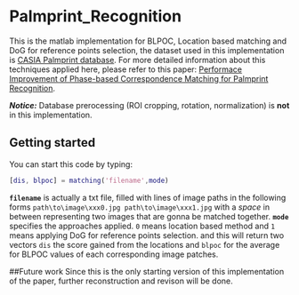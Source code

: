 # Palmprint_Recognition
This is the matlab implementation for BLPOC, Location based matching and DoG for reference points selection, the dataset used in this implementation is [CASIA Palmprint database](http://biometrics.idealtest.org/dbDetailForUser.do?id=5).
For more detailed information about this techniques applied here, please refer to this paper: [Performace Improvement of Phase-based Correspondence Matching for Palmprint Recognition](http://www.cv-foundation.org/openaccess/content_cvpr_workshops_2014/W01/papers/Roux_Performance_Improvement_of_2014_CVPR_paper.pdf).

***Notice:*** Database prerocessing (ROI cropping, rotation, normalization) is **not** in this implementation. 
## Getting started
You can start this code by typing:
```matlab
[dis, blpoc] = matching('filename',mode)
```
**`filename`** is actually a txt file, filled with lines of image paths in the following forms
`path\to\image\xxx0.jpg path\to\image\xxx1.jpg` with a *space* in between representing two images that are gonna be matched together.
**`mode`** specifies the approaches applied. `0` means location based method and `1` means applying DoG for reference points selection.
and this will return two vectors `dis` the score gained from the locations and `blpoc` for the average for BLPOC values of each corresponding image patches.


##Future work
Since this is the only starting version of this implementation of the paper, further reconstruction and revison will be done.
